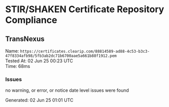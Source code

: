 # STIR/SHAKEN Certificate Repository Compliance

## TransNexus

Name: `https://certificates.clearip.com/88814589-ad88-4c53-b3c3-47f8334afb98/5fb3ab2dc71b6700aae5a661b88f1912.pem`\
Tested At: 02 Jun 25 00:23 UTC\
Time: 68ms

### Issues

no warning, or error, or notice date level issues were found

Generated: 02 Jun 25 01:01 UTC